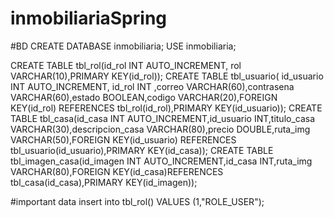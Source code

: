 # inmobiliariaSpring
#BD
CREATE DATABASE inmobiliaria;
USE inmobiliaria;

CREATE TABLE tbl_rol(id_rol INT AUTO_INCREMENT, rol VARCHAR(10),PRIMARY KEY(id_rol));
CREATE TABLE tbl_usuario( id_usuario INT AUTO_INCREMENT, id_rol INT ,correo VARCHAR(60),contrasena VARCHAR(60),estado BOOLEAN,codigo VARCHAR(20),FOREIGN KEY(id_rol) REFERENCES tbl_rol(id_rol),PRIMARY KEY(id_usuario));
CREATE TABLE tbl_casa(id_casa INT AUTO_INCREMENT,id_usuario INT,titulo_casa VARCHAR(30),descripcion_casa VARCHAR(80),precio DOUBLE,ruta_img VARCHAR(50),FOREIGN KEY(id_usuario) REFERENCES tbl_usuario(id_usuario),PRIMARY KEY(id_casa));
CREATE TABLE tbl_imagen_casa(id_imagen INT AUTO_INCREMENT,id_casa INT,ruta_img VARCHAR(80),FOREIGN KEY(id_casa)REFERENCES tbl_casa(id_casa),PRIMARY KEY(id_imagen));

#important data
insert into tbl_rol() VALUES (1,"ROLE_USER");
